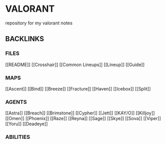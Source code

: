 # VALORANT
repository for my valorant notes
## BACKLINKS
### FILES
[[README]] [[Crosshair]] [[Common Lineups]] [[Lineup]] [[Guide]]
### MAPS
[[Ascent]] [[Bind]] [[Breeze]] [[Fracture]] [[Haven]] [[Icebox]] [[Split]]
### AGENTS
[[Astra]] [[Breach]] [[Brimstone]] [[Cypher]] [[Jett]] [[KAY/O]] [[Killjoy]] [[Omen]] [[Phoenix]] [[Raze]] [[Reyna]] [[Sage]] [[Skye]] [[Sova]] [[Viper]] [[Yoru]] [[Deadeye]]
### ABILITIES
